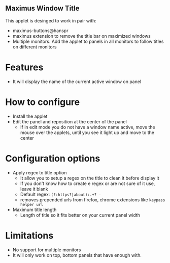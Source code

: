 Maximus Window Title
--------------------

This applet is desinged to work in pair with:

* maximus-buttons@hanspr
* maximus extension to remove the title bar on maximized windows
* Multiple monitors. Add the applet to panels in all monitors to follow titles on different monitors

# Features

* It will display the name of the current active window on panel

# How to configure
* Install the applet
* Edit the panel and reposition at the center of the panel
  * If in edit mode you do not have a window name active, move the mouse over the applets, until you see it light up and move to the center

# Configuration options
* Apply regex to title option
  * It allow you to setup a regex on the title to clean it before display it
  * If you don't know how to create e regex or are not sure of it use, leave it blank
  * Default regex: `(?:https?|about):.+? -`
  * removes prepended urls from firefox, chrome extensions like `keypass helper url`
* Maximum title length
  * Length of title so it fits better on your current panel width

# Limitations
* No support for multiple monitors
* It will only work on top, bottom panels that have enough with.
